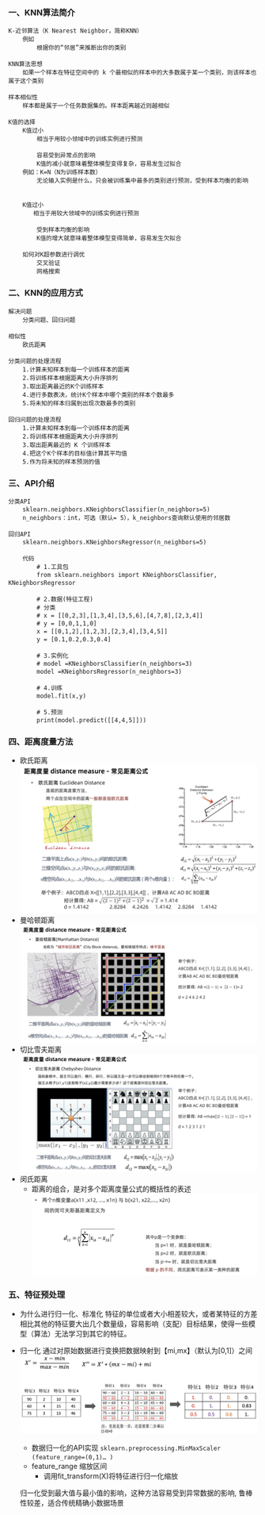 ### 一、KNN算法简介

```text
K-近邻算法（K Nearest Neighbor，简称KNN）
    例如
        根据你的“邻居”来推断出你的类别

KNN算法思想
    如果一个样本在特征空间中的 k 个最相似的样本中的大多数属于某一个类别，则该样本也属于这个类别
    
样本相似性
    样本都是属于一个任务数据集的。样本距离越近则越相似
    
K值的选择
    K值过小
        相当于用较小领域中的训练实例进行预测
        
        容易受到异常点的影响
        K值的减小就意味着整体模型变得复杂，容易发生过拟合
    例如：K=N（N为训练样本数）
        无论输入实例是什么，只会被训练集中最多的类别进行预测，受到样本均衡的影响
    
    
    K值过小
       相当于用较大领域中的训练实例进行预测
    
        受到样本均衡的影响
        K值的增大就意味着整体模型变得简单，容易发生欠拟合
    
    如何对K超参数进行调优
        交叉验证
        网格搜索
```

### 二、KNN的应用方式

```text
解决问题
    分类问题、回归问题

相似性
    欧氏距离

分类问题的处理流程
    1.计算未知样本到每一个训练样本的距离
    2.将训练样本根据距离大小升序排列
    3.取出距离最近的K个训练样本
    4.进行多数表决，统计K个样本中哪个类别的样本个数最多
    5.将未知的样本归属到出现次数最多的类别
    
回归问题的处理流程
    1.计算未知样本到每一个训练样本的距离
    2.将训练样本根据距离大小升序排列
    3.取出距离最近的 K 个训练样本
    4.把这个K个样本的目标值计算其平均值
    5.作为将未知的样本预测的值
```

### 三、API介绍

```text
分类API
    sklearn.neighbors.KNeighborsClassifier(n_neighbors=5)
    n_neighbors：int，可选（默认= 5），k_neighbors查询默认使用的邻居数
     
回归API
    sklearn.neighbors.KNeighborsRegressor(n_neighbors=5)
    
    代码
        # 1.工具包
        from sklearn.neighbors import KNeighborsClassifier, KNeighborsRegressor

        # 2.数据(特征工程)
        # 分类
        # x = [[0,2,3],[1,3,4],[3,5,6],[4,7,8],[2,3,4]]
        # y = [0,0,1,1,0]
        x = [[0,1,2],[1,2,3],[2,3,4],[3,4,5]]
        y = [0.1,0.2,0.3,0.4]

        # 3.实例化
        # model =KNeighborsClassifier(n_neighbors=3)
        model =KNeighborsRegressor(n_neighbors=3)

        # 4.训练
        model.fit(x,y)

        # 5.预测
        print(model.predict([[4,4,5]])) 
```

### 四、距离度量方法

- 欧氏距离
  ![20250307214700](assets/20250307214700.png)
- 曼哈顿距离
  ![20250307214800](assets/20250307214800.png)
- 切比雪夫距离
  ![20250307214900](assets/20250307214900.png)
- 闵氏距离
    - 距离的组合，是对多个距离度量公式的概括性的表述
      ![20250307215100](assets/20250307215100.png)

### 五、特征预处理

- 为什么进行归一化、标准化
  特征的单位或者大小相差较大，或者某特征的方差相比其他的特征要大出几个数量级，容易影响（支配）目标结果，使得一些模型（算法）无法学习到其它的特征。
- 归一化
  通过对原始数据进行变换把数据映射到【mi,mx】（默认为[0,1]）之间
  ![20250307215700](assets/20250307215700.png)
    - 数据归一化的API实现
      `sklearn.preprocessing.MinMaxScaler (feature_range=(0,1)… )`
    - feature_range 缩放区间
        - 调用fit_transform(X)将特征进行归一化缩放

  归一化受到最大值与最小值的影响，这种方法容易受到异常数据的影响, 鲁棒性较差，适合传统精确小数据场景



